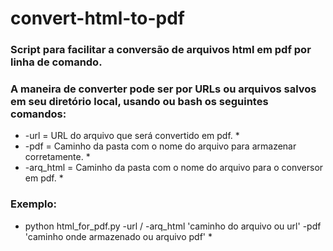 # convert-html-to-pdf
### Script para facilitar a conversão de arquivos html em pdf por linha de comando. 
### A maneira de converter pode ser por URLs ou arquivos salvos em seu diretório local, usando ou bash os seguintes comandos:
* -url = URL do arquivo que será convertido em pdf. *
* -pdf = Caminho da pasta com o nome do arquivo para armazenar corretamente. *
* -arq_html = Caminho da pasta com o nome do arquivo para o conversor em pdf. *

### Exemplo:
* python html_for_pdf.py -url / -arq_html 'caminho do arquivo ou url' -pdf 'caminho onde armazenado ou arquivo pdf' *
